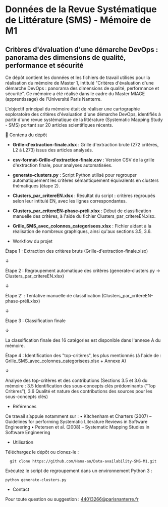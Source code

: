 # Données de la Revue Systématique de Littérature (SMS) - Mémoire de M1
## Critères d'évaluation d'une démarche DevOps : panorama des dimensions de qualité, performance et sécurité

Ce dépôt contient les données et les fichiers de travail utilisés pour la réalisation du mémoire de Master 1, intitulé "Critères d'évaluation d'une démarche DevOps : panorama des dimensions de qualité, performance et sécurité". Ce mémoire a été réalisé dans le cadre du Master MIAGE (apprentissage) de l'Université Paris Nanterre.

L'objectif principal du mémoire était de réaliser une cartographie exploratoire des critères d'évaluation d'une démarche DevOps, identifiés à partir d'une revue systématique de la littérature (Systematic Mapping Study - SMS) portant sur 20 articles scientifiques récents.

📂 Contenu du dépôt

- **Grille-d'extraction-finale.xlsx** : Grille d'extraction brute (272 critères, L2 à L273) issus des articles analysés.
- **csv-format-Grille-d'extraction-finale.csv** : Version CSV de la grille d'extraction finale, pour analyses automatisées.
- **generate-clusters.py** : Script Python utilisé pour regrouper automatiquement les critères sémantiquement équivalents en clusters thématiques (étape 2).
- **Clusters_par_critereEN.xlsx** : Résultat du script : critères regroupés selon leur intitulé EN, avec les lignes correspondantes.
- **Clusters_par_critereEN-phase-préli.xlsx** : Début de classification manuelle des critères, à l'aide du fichier Clusters_par_critereEN.xlsx.
- **Grille_SMS_avec_colonnes_categorisees.xlsx** : Fichier aidant à la réalisation de nombreux graphiques, ainsi qu'aux sections 3.5, 3.6.

- Workflow du projet

Étape 1 : Extraction des critères bruts (Grille-d'extraction-finale.xlsx)

↓

Étape 2 : Regroupement automatique des critères (generate-clusters.py → Clusters_par_critereEN.xlsx)

↓

Étape 2' : Tentative manuelle de classification (Clusters_par_critereEN-phase-préli.xlsx)

↓

Étape 3 : Classification finale 

↓

La classification finale des 16 catégories est disponible dans l'annexe A du mémoire. 


Étape 4 : Identification des "top-critères", les plus mentionnés (à l'aide de : Grille_SMS_avec_colonnes_categorisees.xlsx + Annexe A)

↓

Analyse des top-critères et des contributions (Sections 3.5 et 3.6 du mémoire : 3.5 Identification des sous-concepts clés prédominants (“Top Critères”), 3.6 Qualité et nature des contributions des sources pour les sous-concepts clés)


- Références

Ce travail s’appuie notamment sur :
	•	Kitchenham et Charters (2007) – Guidelines for performing Systematic Literature Reviews in Software Engineering
	•	Petersen et al. (2008) – Systematic Mapping Studies in Software Engineering

- Utilisation
  
Téléchargez le dépôt ou clonez-le :

      git clone https://github.com/Hana-ao/Data-availability-SMS-M1.git

Exécutez le script de regroupement dans un environnement Python 3 :

    python generate-clusters.py

- Contact

Pour toute question ou suggestion :
44013266@parisnanterre.fr


